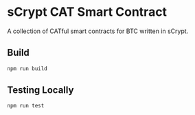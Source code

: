 # sCrypt CAT Smart Contract

A collection of CATful smart contracts for BTC written in sCrypt.

## Build

```sh
npm run build
```

## Testing Locally

```sh
npm run test
```

